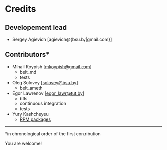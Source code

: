 Credits
=======

Developement lead
-----------------

- Sergey Agievich [agievich@{bsu.by|gmail.com}] 

Contributors*
------------

- Mihail Koypish [mkoypish@gmail.com] 
  - belt_md
  - tests
- Oleg Solovey [solovey@bsu.by] 
  - belt_ameth
- Egor Lawrenov [egor_lawr@tut.by]
  - btls
  - continuous integration
  - tests
- Yury Kashcheyeu
  - [RPM packages](https://copr.fedorainfracloud.org/coprs/kashcheyeu/bee2evp/)

---
*in chronological order of the first contribution

You are welcome!

